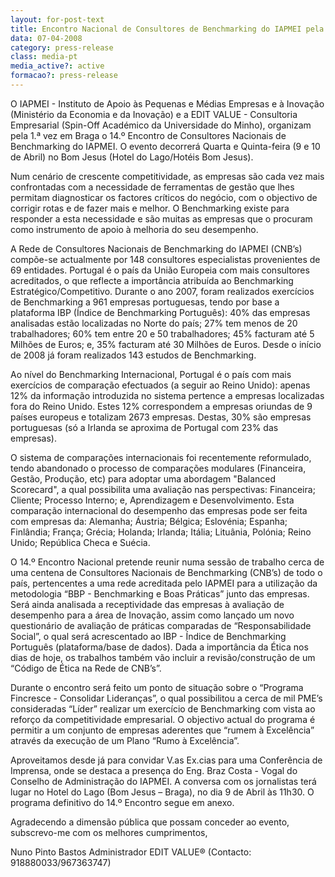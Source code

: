 ```yaml
---
layout: for-post-text
title: Encontro Nacional de Consultores de Benchmarking do IAPMEI pela 1.ª vez em Braga.
data: 07-04-2008
category: press-release
class: media-pt
media_active?: active
formacao?: press-release
--- 
```

  
O IAPMEI - Instituto de Apoio às Pequenas e Médias Empresas e à Inovação (Ministério da Economia e da Inovação) e a EDIT VALUE - Consultoria Empresarial (Spin-Off Académico da Universidade do Minho), organizam pela 1.ª vez em Braga o 14.º Encontro de Consultores Nacionais de Benchmarking do IAPMEI. O evento decorrerá Quarta e Quinta-feira (9 e 10 de Abril) no Bom Jesus (Hotel do Lago/Hotéis Bom Jesus).
 
Num cenário de crescente competitividade, as empresas são cada vez mais confrontadas com a necessidade de ferramentas de gestão que lhes permitam diagnosticar os factores críticos do negócio, com o objectivo de corrigir rotas e de fazer mais e melhor. O Benchmarking existe para responder a esta necessidade e são muitas as empresas que o procuram como instrumento de apoio à melhoria do seu desempenho.
 
A Rede de Consultores Nacionais de Benchmarking do IAPMEI (CNB’s) compõe-se actualmente por 148 consultores especialistas provenientes de 69 entidades. Portugal é o país da União Europeia com mais consultores acreditados, o que reflecte a importância atribuída ao Benchmarking Estratégico/Competitivo. Durante o ano 2007, foram realizados exercícios de Benchmarking a 961 empresas portuguesas, tendo por base a plataforma IBP (Índice de Benchmarking Português): 40% das empresas analisadas estão localizadas no Norte do país; 27% tem menos de 20 trabalhadores; 60% tem entre 20 e 50 trabalhadores; 45% facturam até 5 Milhões de Euros; e, 35% facturam até 30 Milhões de Euros. Desde o início de 2008 já foram realizados 143 estudos de Benchmarking.
 
Ao nível do Benchmarking Internacional, Portugal é o país com mais exercícios de comparação efectuados (a seguir ao Reino Unido): apenas 12% da informação introduzida no sistema pertence a empresas localizadas fora do Reino Unido. Estes 12% correspondem a empresas oriundas de 9 países europeus e totalizam 2673 empresas. Destas, 30% são empresas portuguesas (só a Irlanda se aproxima de Portugal com 23% das empresas).
 
 
O sistema de comparações internacionais foi recentemente reformulado, tendo abandonado o processo de comparações modulares (Financeira, Gestão, Produção, etc) para adoptar uma abordagem "Balanced Scorecard", a qual possibilita uma avaliação nas perspectivas: Financeira; Cliente; Processo Interno; e, Aprendizagem e Desenvolvimento. Esta comparação internacional do desempenho das empresas pode ser feita com empresas da: Alemanha; Áustria; Bélgica; Eslovénia; Espanha; Finlândia; França; Grécia; Holanda; Irlanda; Itália; Lituânia, Polónia; Reino Unido; República Checa e Suécia.
 
O 14.º Encontro Nacional pretende reunir numa sessão de trabalho cerca de uma centena de Consultores Nacionais de Benchmarking (CNB’s) de todo o país, pertencentes a uma rede acreditada pelo IAPMEI para a utilização da metodologia “BBP - Benchmarking e Boas Práticas” junto das empresas. Será ainda analisada a receptividade das empresas à avaliação de desempenho para a área de Inovação, assim como lançado um novo questionário de avaliação de práticas comparadas de “Responsabilidade Social”, o qual será acrescentado ao IBP - Índice de Benchmarking Português (plataforma/base de dados). Dada a importância da Ética nos dias de hoje, os trabalhos também vão incluir a revisão/construção de um “Código de Ética na Rede de CNB’s”.
 
Durante o encontro será feito um ponto de situação sobre o “Programa Fincresce - Consolidar Lideranças”, o qual possibilitou a cerca de mil PME’s consideradas “Líder” realizar um exercício de Benchmarking com vista ao reforço da competitividade empresarial. O objectivo actual do programa é permitir a um conjunto de empresas aderentes que “rumem à Excelência” através da execução de um Plano “Rumo à Excelência”.
 
Aproveitamos desde já para convidar V.as Ex.cias para uma Conferência de Imprensa, onde se destaca a presença do Eng. Braz Costa - Vogal do Conselho de Administração do IAPMEI. A conversa com os jornalistas terá lugar no Hotel do Lago (Bom Jesus – Braga), no dia 9 de Abril às 11h30. O programa definitivo do 14.º Encontro segue em anexo.
 
Agradecendo a dimensão pública que possam conceder ao evento, subscrevo-me com os melhores cumprimentos,
 
 
Nuno Pinto Bastos
Administrador EDIT VALUE®
(Contacto: 918880033/967363747)
